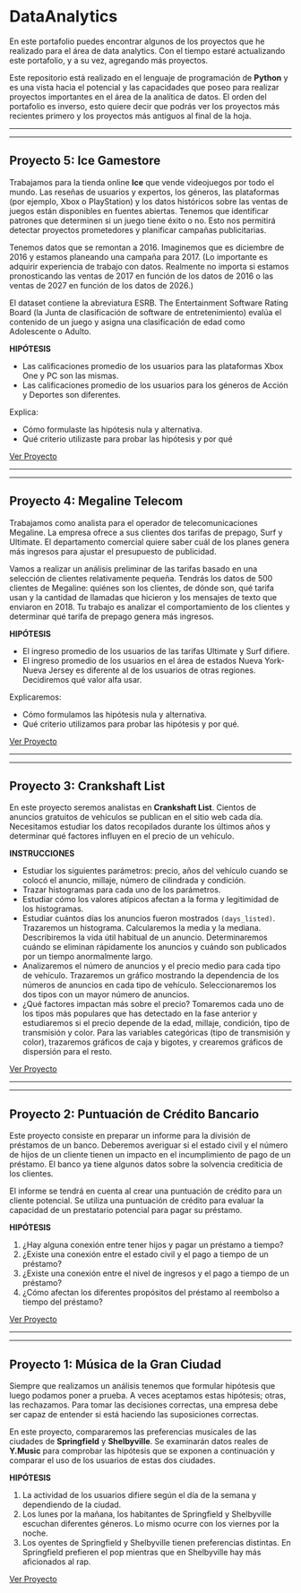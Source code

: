 # DataAnalytics
En este portafolio puedes encontrar algunos de los proyectos que he realizado para el área de data analytics.
Con el tiempo estaré actualizando este portafolio, y a su vez, agregando más proyectos.

Este repositorio está realizado en el lenguaje de programación de **Python** y es una vista hacia el potencial y las capacidades que poseo para realizar proyectos importantes en el área de la analítica de datos. El orden del portafolio es inverso, esto quiere decir que podrás ver los proyectos más recientes primero y los proyectos más antiguos al final de la hoja.

---
---

## Proyecto 5: Ice Gamestore

Trabajamos para la tienda online **Ice** que vende videojuegos por todo el mundo. Las reseñas de usuarios y expertos, los géneros, las plataformas (por ejemplo, Xbox o PlayStation) y los datos históricos sobre las ventas de juegos están disponibles en fuentes abiertas. Tenemos que identificar patrones que determinen si un juego tiene éxito o no. Esto nos permitirá detectar proyectos prometedores y planificar campañas publicitarias.

Tenemos datos que se remontan a 2016. Imaginemos que es diciembre de 2016 y estamos planeando una campaña para 2017.
(Lo importante es adquirir experiencia de trabajo con datos. Realmente no importa si estamos pronosticando las ventas de 2017 en función de los datos de 2016 o las ventas de 2027 en función de los datos de 2026.)

El dataset contiene la abreviatura ESRB. The Entertainment Software Rating Board (la Junta de clasificación de software de entretenimiento) evalúa el contenido de un juego y asigna una clasificación de edad como Adolescente o Adulto.

**HIPÓTESIS**

- Las calificaciones promedio de los usuarios para las plataformas Xbox One y PC son las mismas.
- Las calificaciones promedio de los usuarios para los géneros de Acción y Deportes son diferentes.

Explica:

- Cómo formulaste las hipótesis nula y alternativa.
- Qué criterio utilizaste para probar las hipótesis y por qué

[Ver Proyecto](https://github.com/juliocmi/DataAnalytics/blob/main/Projects_DA/ICE_Gamestore_Project_ESP.ipynb)

---
---

## Proyecto 4: Megaline Telecom

Trabajamos como analista para el operador de telecomunicaciones Megaline. La empresa ofrece a sus clientes dos tarifas de prepago, Surf y Ultimate. El departamento comercial quiere saber cuál de los planes genera más ingresos para ajustar el presupuesto de publicidad.

Vamos a realizar un análisis preliminar de las tarifas basado en una selección de clientes relativamente pequeña. Tendrás los datos de 500 clientes de Megaline: quiénes son los clientes, de dónde son, qué tarifa usan y la cantidad de llamadas que hicieron y los mensajes de texto que enviaron en 2018. Tu trabajo es analizar el comportamiento de los clientes y determinar qué tarifa de prepago genera más ingresos.

**HIPÓTESIS**

- El ingreso promedio de los usuarios de las tarifas Ultimate y Surf difiere.
- El ingreso promedio de los usuarios en el área de estados Nueva York-Nueva Jersey es diferente al de los usuarios de otras regiones. Decidiremos qué valor alfa usar.

Explicaremos:

- Cómo formulamos las hipótesis nula y alternativa.
- Qué criterio utilizamos para probar las hipótesis y por qué.

[Ver Proyecto](https://github.com/juliocmi/DataAnalytics/blob/main/Projects_DA/Megaline_Data_Analyst.ipynb)

---
---

## Proyecto 3: Crankshaft List

En este proyecto seremos analistas en **Crankshaft List**. Cientos de anuncios gratuitos de vehículos se publican en el sitio web cada día. Necesitamos estudiar los datos recopilados durante los últimos años y determinar qué factores influyen en el precio de un vehículo.

**INSTRUCCIONES**

- Estudiar los siguientes parámetros: precio, años del vehículo cuando se colocó el anuncio, millaje, número de cilindrada y condición.
- Trazar histogramas para cada uno de los parámetros.
- Estudiar cómo los valores atípicos afectan a la forma y legitimidad de los histogramas.
- Estudiar cuántos días los anuncios fueron mostrados `(days_listed)`. Trazaremos un histograma. Calcularemos la media y la mediana. Describiremos la vida útil habitual de un anuncio. Determinaremos cuándo se eliminan rápidamente los anuncios y cuándo son publicados por un tiempo anormalmente largo.
- Analizaremos el número de anuncios y el precio medio para cada tipo de vehículo. Trazaremos un gráfico mostrando la dependencia de los números de anuncios en cada tipo de vehículo. Seleccionaremos los dos tipos con un mayor número de anuncios.
- ¿Qué factores impactan más sobre el precio? Tomaremos cada uno de los tipos más populares que has detectado en la fase anterior y estudiaremos si el precio depende de la edad, millaje, condición, tipo de transmisión y color. Para las variables categóricas (tipo de transmisión y color), trazaremos gráficos de caja y bigotes, y crearemos gráficos de dispersión para el resto.

[Ver Proyecto](https://github.com/juliocmi/DataAnalytics/blob/main/Projects_DA/Crankshaft_Project_ES.ipynb)

---
---

## Proyecto 2: Puntuación de Crédito Bancario

Este proyecto consiste en preparar un informe para la división de préstamos de un banco. Deberemos averiguar si el estado civil y el número de hijos de un cliente tienen un impacto en el incumplimiento de pago de un préstamo. El banco ya tiene algunos datos sobre la solvencia crediticia de los clientes.

El informe se tendrá en cuenta al crear una puntuación de crédito para un cliente potencial. Se utiliza una puntuación de crédito para evaluar la capacidad de un prestatario potencial para pagar su préstamo.

**HIPÓTESIS**
1. ¿Hay alguna conexión entre tener hijos y pagar un préstamo a tiempo?
2. ¿Existe una conexión entre el estado civil y el pago a tiempo de un préstamo?
3. ¿Existe una conexión entre el nivel de ingresos y el pago a tiempo de un préstamo?
4. ¿Cómo afectan los diferentes propósitos del préstamo al reembolso a tiempo del préstamo?

[Ver Proyecto](https://github.com/juliocmi/DataAnalytics/blob/main/Projects_DA/Ana%CC%81lisis_de_Riesgo_Bancario_ESP.ipynb)

---
---

## Proyecto 1: Música de la Gran Ciudad
Siempre que realizamos un análisis tenemos que formular hipótesis que luego podamos poner a prueba. A veces aceptamos estas hipótesis; otras, las rechazamos. Para tomar las decisiones correctas, una empresa debe ser capaz de entender si está haciendo las suposiciones correctas.

En este proyecto, compararemos las preferencias musicales de las ciudades de **Springfield** y **Shelbyville**. Se examinarán datos reales de **Y.Music** para comprobar las hipótesis que se exponen a continuación y comparar el uso de los usuarios de estas dos ciudades.

**HIPÓTESIS**
1. La actividad de los usuarios difiere según el día de la semana y dependiendo de la ciudad.
2. Los lunes por la mañana, los habitantes de Springfield y Shelbyville escuchan diferentes géneros. Lo mismo ocurre con los viernes por la noche.
3. Los oyentes de Springfield y Shelbyville tienen preferencias distintas. En Springfield prefieren el pop mientras que en Shelbyville hay más aficionados al rap.

[Ver Proyecto](https://github.com/juliocmi/DataAnalytics/blob/main/Projects_DA/Y_Music_Project.ipynb)

